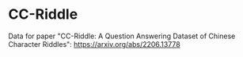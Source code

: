 # CC-Riddle

Data for paper "CC-Riddle: A Question Answering Dataset of Chinese Character Riddles": https://arxiv.org/abs/2206.13778
